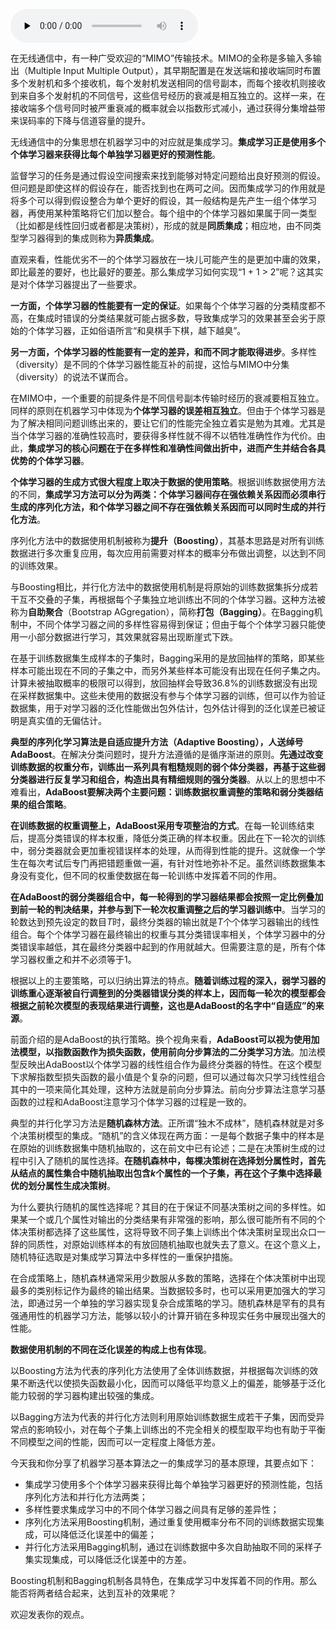 <audio id="audio" title="13 机器学习 | 三个臭皮匠，赛过诸葛亮：集成学习" controls="" preload="none"><source id="mp3" src="https://static001.geekbang.org/resource/audio/78/65/78860bd0c1d56c6eb09e627625acc065.mp3"></audio>

在无线通信中，有一种广受欢迎的“MIMO”传输技术。MIMO的全称是多输入多输出（Multiple Input Multiple Output），其早期配置是在发送端和接收端同时布置多个发射机和多个接收机，每个发射机发送相同的信号副本，而每个接收机则接收到来自多个发射机的不同信号，这些信号经历的衰减是相互独立的。这样一来，在接收端多个信号同时被严重衰减的概率就会以指数形式减小，通过获得分集增益带来误码率的下降与信道容量的提升。

无线通信中的分集思想在机器学习中的对应就是集成学习。**集成学习正是使用多个个体学习器来获得比每个单独学习器更好的预测性能**。

监督学习的任务是通过假设空间搜索来找到能够对特定问题给出良好预测的假设。但问题是即使这样的假设存在，能否找到也在两可之间。因而集成学习的作用就是将多个可以得到假设整合为单个更好的假设，其一般结构是先产生一组个体学习器，再使用某种策略将它们加以整合。每个组中的个体学习器如果属于同一类型（比如都是线性回归或者都是决策树），形成的就是**同质集成**；相应地，由不同类型学习器得到的集成则称为**异质集成**。

直观来看，性能优劣不一的个体学习器放在一块儿可能产生的是更加中庸的效果，即比最差的要好，也比最好的要差。那么集成学习如何实现“1 + 1 &gt; 2”呢？这其实是对个体学习器提出了一些要求。

**一方面，个体学习器的性能要有一定的保证**。如果每个个体学习器的分类精度都不高，在集成时错误的分类结果就可能占据多数，导致集成学习的效果甚至会劣于原始的个体学习器，正如俗语所言“和臭棋手下棋，越下越臭”。

**另一方面，个体学习器的性能要有一定的差异，和而不同才能取得进步**。多样性（diversity）是不同的个体学习器性能互补的前提，这恰与MIMO中分集（diversity）的说法不谋而合。

在MIMO中，一个重要的前提条件是不同信号副本传输时经历的衰减要相互独立。同样的原则在机器学习中体现为**个体学习器的误差相互独立**。但由于个体学习器是为了解决相同问题训练出来的，要让它们的性能完全独立着实是勉为其难。尤其是当个体学习器的准确性较高时，要获得多样性就不得不以牺牲准确性作为代价。由此，**集成学习的核心问题在于在多样性和准确性间做出折中，进而产生并结合各具优势的个体学习器**。

**个体学习器的生成方式很大程度上取决于数据的使用策略**。根据训练数据使用方法的不同，**集成学习方法可以分为两类：个体学习器间存在强依赖关系因而必须串行生成的序列化方法，和个体学习器之间不存在强依赖关系因而可以同时生成的并行化方法**。

序列化方法中的数据使用机制被称为**提升（Boosting）**，其基本思路是对所有训练数据进行多次重复应用，每次应用前需要对样本的概率分布做出调整，以达到不同的训练效果。

与Boosting相比，并行化方法中的数据使用机制是将原始的训练数据集拆分成若干互不交叠的子集，再根据每个子集独立地训练出不同的个体学习器。这种方法被称为**自助聚合**（Bootstrap AGgregation），简称**打包（Bagging）**。在Bagging机制中，不同个体学习器之间的多样性容易得到保证；但由于每个个体学习器只能使用一小部分数据进行学习，其效果就容易出现断崖式下跌。

在基于训练数据集生成样本的子集时，Bagging采用的是放回抽样的策略，即某些样本可能出现在不同的子集之中，而另外某些样本可能没有出现在任何子集之内。计算未被抽取概率的极限可以得到，放回抽样会导致36.8%的训练数据没有出现在采样数据集中。这些未使用的数据没有参与个体学习器的训练，但可以作为验证数据集，用于对学习器的泛化性能做出包外估计，包外估计得到的泛化误差已被证明是真实值的无偏估计。

**典型的序列化学习算法是自适应提升方法（Adaptive Boosting），人送绰号AdaBoost**。在解决分类问题时，提升方法遵循的是循序渐进的原则。**先通过改变训练数据的权重分布，训练出一系列具有粗糙规则的弱个体分类器，再基于这些弱分类器进行反复学习和组合，构造出具有精细规则的强分类器**。从以上的思想中不难看出，**AdaBoost要解决两个主要问题：训练数据权重调整的策略和弱分类器结果的组合策略**。

**在训练数据的权重调整上，AdaBoost采用专项整治的方式**。在每一轮训练结束后，提高分类错误的样本权重，降低分类正确的样本权重。因此在下一轮次的训练中，弱分类器就会更加重视错误样本的处理，从而得到性能的提升。这就像一个学生在每次考试后专门再把错题重做一遍，有针对性地弥补不足。虽然训练数据集本身没有变化，但不同的权重使数据在每一轮训练中发挥着不同的作用。

**在AdaBoost的弱分类器组合中，每一轮得到的学习器结果都会按照一定比例叠加到前一轮的判决结果，并参与到下一轮次权重调整之后的学习器训练中**。当学习的轮数达到预先设定的数目$T$时，最终分类器的输出就是$T$个个体学习器输出的线性组合。每个个体学习器在最终输出的权重与其分类错误率相关，个体学习器中的分类错误率越低，其在最终分类器中起到的作用就越大。但需要注意的是，所有个体学习器权重之和并不必须等于1。

根据以上的主要策略，可以归纳出算法的特点。**随着训练过程的深入，弱学习器的训练重心逐渐被自行调整到的分类器错误分类的样本上，因而每一轮次的模型都会根据之前轮次模型的表现结果进行调整，这也是AdaBoost的名字中“自适应”的来源**。

前面介绍的是AdaBoost的执行策略。换个视角来看，**AdaBoost可以视为使用加法模型，以指数函数作为损失函数，使用前向分步算法的二分类学习方法**。加法模型反映出AdaBoost以个体学习器的线性组合作为最终分类器的特性。在这个模型下求解指数型损失函数的最小值是个复杂的问题，但可以通过每次只学习线性组合其中的一项来简化其处理，这种方法就是前向分步算法。前向分步算法注意学习基函数的过程和AdaBoost注意学习个体学习器的过程是一致的。

典型的并行化学习方法是**随机森林方法**。正所谓“独木不成林”，随机森林就是对多个决策树模型的集成。“随机”的含义体现在两方面：一是每个数据子集中的样本是在原始的训练数据集中随机抽取的，这在前文中已有论述；二是在决策树生成的过程中引入了随机的属性选择。**在随机森林中，每棵决策树在选择划分属性时，首先从结点的属性集合中随机抽取出包含$k$个属性的一个子集，再在这个子集中选择最优的划分属性生成决策树**。

为什么要执行随机的属性选择呢？其目的在于保证不同基决策树之间的多样性。如果某一个或几个属性对输出的分类结果有非常强的影响，那么很可能所有不同的个体决策树都选择了这些属性，这将导致不同子集上训练出个体决策树呈现出众口一辞的同质性，对原始训练样本的有放回随机抽取也就失去了意义。在这个意义上，随机特征选取是对集成学习算法中多样性的一重保护措施。

在合成策略上，随机森林通常采用少数服从多数的策略，选择在个体决策树中出现最多的类别标记作为最终的输出结果。当数据较多时，也可以采用更加强大的学习法，即通过另一个单独的学习器实现复杂合成策略的学习。随机森林是罕有的具有强通用性的机器学习方法，能够以较小的计算开销在多种现实任务中展现出强大的性能。

**数据使用机制的不同在泛化误差的构成上也有体现**。

以Boosting方法为代表的序列化方法使用了全体训练数据，并根据每次训练的效果不断迭代以使损失函数最小化，因而可以降低平均意义上的偏差，能够基于泛化能力较弱的学习器构建出较强的集成。

以Bagging方法为代表的并行化方法则利用原始训练数据生成若干子集，因而受异常点的影响较小，对在每个子集上训练出的不完全相关的模型取平均也有助于平衡不同模型之间的性能，因而可以一定程度上降低方差。

今天我和你分享了机器学习基本算法之一的集成学习的基本原理，其要点如下：

- 集成学习使用多个个体学习器来获得比每个单独学习器更好的预测性能，包括序列化方法和并行化方法两类；
- 多样性要求集成学习中的不同个体学习器之间具有足够的差异性；
- 序列化方法采用Boosting机制，通过重复使用概率分布不同的训练数据实现集成，可以降低泛化误差中的偏差；
- 并行化方法采用Bagging机制，通过在训练数据中多次自助抽取不同的采样子集实现集成，可以降低泛化误差中的方差。

Boosting机制和Bagging机制各具特色，在集成学习中发挥着不同的作用。那么能否将两者结合起来，达到互补的效果呢？

欢迎发表你的观点。

<img src="https://static001.geekbang.org/resource/image/f9/06/f9cb9acf82ea46e7c07df95c18602a06.jpg" alt="">


